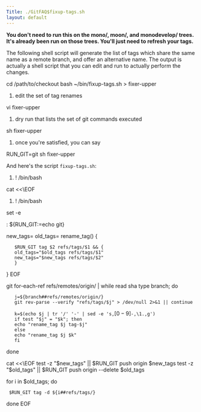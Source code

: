 ```yaml
---
Title: ./GitFAQ$fixup-tags.sh
layout: default
---
```


**You don't need to run this on the mono/, moon/, and monodevelop/
trees. It's already been run on those trees. You'll just need to refresh
your tags.**

The following shell script will generate the list of tags which share
the same name as a remote branch, and offer an alternative name. The
output is actually a shell script that you can edit and run to actually
perform the changes.

<bash> cd /path/to/checkout bash \~/bin/fixup-tags.sh \> fixer-upper

1.  edit the set of tag renames

vi fixer-upper

1.  dry run that lists the set of git commands executed

sh fixer-upper

1.  once you're satisfied, you can say

RUN\_GIT=git sh fixer-upper </bash>

And here's the script `fixup-tags.sh`:

<bash>

1.  ! /bin/bash

cat \<\<\\EOF

1.  ! /bin/bash

set -e

:   \${RUN\_GIT:=echo git}

new\_tags= old\_tags= rename\_tag() {

`   $RUN_GIT tag $2 refs/tags/$1 && {`\
`   old_tags="$old_tags refs/tags/$1"`\
`   new_tags="$new_tags refs/tags/$2"`\
`   }`

} EOF

git for-each-ref refs/remotes/origin/ | while read sha type branch; do

`   j=${branch##refs/remotes/origin/}`\
`   git rev-parse --verify "refs/tags/$j" > /dev/null 2>&1 || continue`

`   k=$(echo $j | tr '/' '-' | sed -e 's,`$[0-9]$`-,\1.,g')`\
`   if test "$j" = "$k"; then`\
`   echo "rename_tag $j tag-$j"`\
`   else`\
`   echo "rename_tag $j $k"`\
`   fi`

done

cat \<\<\\EOF test -z "\$new\_tags" || \$RUN\_GIT push origin
\$new\_tags test -z "\$old\_tags" || \$RUN\_GIT push origin --delete
\$old\_tags

for i in \$old\_tags; do

` $RUN_GIT tag -d ${i##refs/tags/}`

done EOF

</bash>
